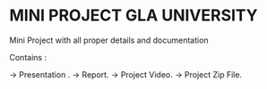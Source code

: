 # MINI PROJECT GLA UNIVERSITY

Mini Project with all proper details and documentation

Contains :

-> Presentation .
-> Report.
-> Project Video.
-> Project Zip File.
